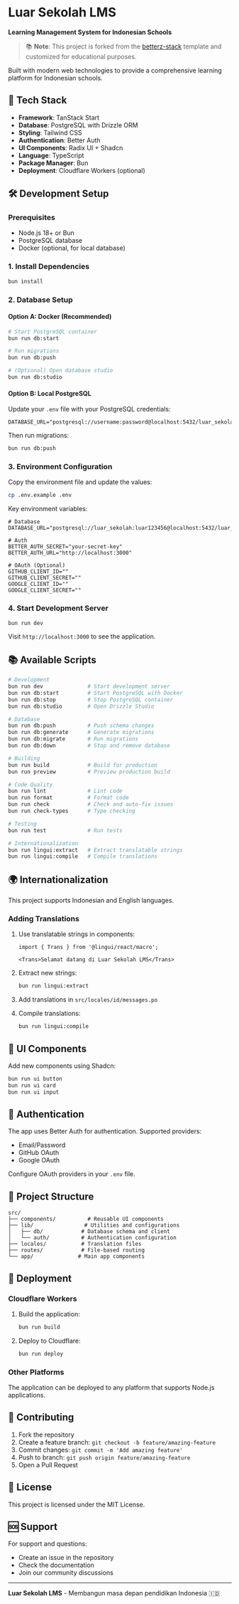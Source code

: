 # Luar Sekolah LMS

**Learning Management System for Indonesian Schools**

> 📚 **Note**: This project is forked from the [betterz-stack](https://github.com/masrurimz/betterz-stack) template and customized for educational purposes.

Built with modern web technologies to provide a comprehensive learning platform for Indonesian schools.

## 🚀 Tech Stack

- **Framework**: TanStack Start
- **Database**: PostgreSQL with Drizzle ORM
- **Styling**: Tailwind CSS
- **Authentication**: Better Auth
- **UI Components**: Radix UI + Shadcn
- **Language**: TypeScript
- **Package Manager**: Bun
- **Deployment**: Cloudflare Workers (optional)

## 🛠️ Development Setup

### Prerequisites

- Node.js 18+ or Bun
- PostgreSQL database
- Docker (optional, for local database)

### 1. Install Dependencies

```bash
bun install
```

### 2. Database Setup

#### Option A: Docker (Recommended)

```bash
# Start PostgreSQL container
bun run db:start

# Run migrations
bun run db:push

# (Optional) Open database studio
bun run db:studio
```

#### Option B: Local PostgreSQL

Update your `.env` file with your PostgreSQL credentials:

```env
DATABASE_URL="postgresql://username:password@localhost:5432/luar_sekolah_lms"
```

Then run migrations:

```bash
bun run db:push
```

### 3. Environment Configuration

Copy the environment file and update the values:

```bash
cp .env.example .env
```

Key environment variables:

```env
# Database
DATABASE_URL="postgresql://luar_sekolah:luar123456@localhost:5432/luar_sekolah_lms"

# Auth
BETTER_AUTH_SECRET="your-secret-key"
BETTER_AUTH_URL="http://localhost:3000"

# OAuth (Optional)
GITHUB_CLIENT_ID=""
GITHUB_CLIENT_SECRET=""
GOOGLE_CLIENT_ID=""
GOOGLE_CLIENT_SECRET=""
```

### 4. Start Development Server

```bash
bun run dev
```

Visit `http://localhost:3000` to see the application.

## 📚 Available Scripts

```bash
# Development
bun run dev              # Start development server
bun run db:start         # Start PostgreSQL with Docker
bun run db:stop          # Stop PostgreSQL container
bun run db:studio        # Open Drizzle Studio

# Database
bun run db:push          # Push schema changes
bun run db:generate      # Generate migrations
bun run db:migrate       # Run migrations
bun run db:down          # Stop and remove database

# Building
bun run build            # Build for production
bun run preview          # Preview production build

# Code Quality
bun run lint             # Lint code
bun run format           # Format code
bun run check            # Check and auto-fix issues
bun run check-types      # Type checking

# Testing
bun run test             # Run tests

# Internationalization
bun run lingui:extract   # Extract translatable strings
bun run lingui:compile   # Compile translations
```

## 🌍 Internationalization

This project supports Indonesian and English languages.

### Adding Translations

1. Use translatable strings in components:
   ```tsx
   import { Trans } from '@lingui/react/macro';

   <Trans>Selamat datang di Luar Sekolah LMS</Trans>
   ```

2. Extract new strings:
   ```bash
   bun run lingui:extract
   ```

3. Add translations in `src/locales/id/messages.po`

4. Compile translations:
   ```bash
   bun run lingui:compile
   ```

## 🎨 UI Components

Add new components using Shadcn:

```bash
bun run ui button
bun run ui card
bun run ui input
```

## 🔐 Authentication

The app uses Better Auth for authentication. Supported providers:

- Email/Password
- GitHub OAuth
- Google OAuth

Configure OAuth providers in your `.env` file.

## 📁 Project Structure

```
src/
├── components/          # Reusable UI components
├── lib/                # Utilities and configurations
│   ├── db/            # Database schema and client
│   └── auth/          # Authentication configuration
├── locales/           # Translation files
├── routes/            # File-based routing
└── app/              # Main app components
```

## 🚀 Deployment

### Cloudflare Workers

1. Build the application:
   ```bash
   bun run build
   ```

2. Deploy to Cloudflare:
   ```bash
   bun run deploy
   ```

### Other Platforms

The application can be deployed to any platform that supports Node.js applications.

## 🤝 Contributing

1. Fork the repository
2. Create a feature branch: `git checkout -b feature/amazing-feature`
3. Commit changes: `git commit -m 'Add amazing feature'`
4. Push to branch: `git push origin feature/amazing-feature`
5. Open a Pull Request

## 📄 License

This project is licensed under the MIT License.

## 🆘 Support

For support and questions:

- Create an issue in the repository
- Check the documentation
- Join our community discussions

---

**Luar Sekolah LMS** - Membangun masa depan pendidikan Indonesia 🇮🇩
